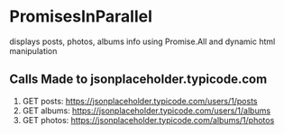 # PromisesInParallel
displays posts, photos, albums info using Promise.All and dynamic html manipulation

## Calls Made to jsonplaceholder.typicode.com

1. GET posts: https://jsonplaceholder.typicode.com/users/1/posts
2. GET albums: https://jsonplaceholder.typicode.com/users/1/albums
3. GET photos: https://jsonplaceholder.typicode.com/albums/1/photos
